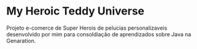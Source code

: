 
# My Heroic Teddy Universe

Projeto e-comerce de Super Herois de pelucias personalizaveis desenvolvido por mim para consoldiação de aprendizados sobre Java na Genaration.
